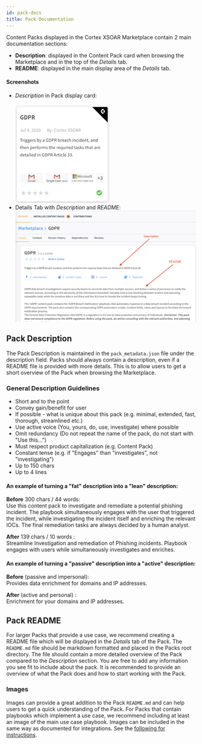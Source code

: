```yaml
---
id: pack-docs
title: Pack Documentation
---
```


Content Packs displayed in the Cortex XSOAR Marketplace contain 2 main documentation sections: 
* **Description**: displayed in the Content Pack card when browsing the Marketplace and in the top of the *Details* tab.
* **README**: displayed in the main display area of the *Details* tab.

#### Screenshots
* *Description* in Pack display card: <br/>  
<img src="../doc_imgs/integrations/gdpr-card.png" width="250"></img>  
* Details Tab with *Description* and *README*:
![](../doc_imgs/integrations/gdpr-details.png)    


## Pack Description
The Pack Description is maintained in the `pack_metadata.json` file under the description field. Packs should always contain a description, even if a README file is provided with more details. This is to allow users to get a short overview of the Pack when browsing the Marketplace.

### General Description Guidelines
- Short and to the point
- Convey gain/benefit for user
- If possible - what is unique about this pack (e.g. minimal, extended, fast, thorough, streamlined etc.)
- Use active voice (You, yours, do, use, investigate) where possible
- Omit redundancy (Do not repeat the name of the pack, do not start with "Use this…")
- Must respect product capitalization (e.g. Content Pack)
- Constant tense (e.g. if "Engages" than "investigates", not "investigating")
- Up to 150 chars
- Up to 4 lines

#### An example of turning a "fat" description into a "lean" description:
**Before** 300 chars / 44 words:  
Use this content pack to investigate and remediate a potential phishing incident. The playbook simultaneously engages with the user that triggered the incident, while investigating the incident itself and enriching the relevant IOCs.
The final remediation tasks are always decided by a human analyst.

**After** 139 chars / 10 words :  
Streamline Investigation and remediation of Phishing incidents. Playbook engages with users while simultaneously investigates and enriches.

#### An example of turning a "passive" description into a "active" description:
**Before** (passive and impersonal):  
Provides data enrichment for domains and IP addresses.

**After** (active and personal) :  
Enrichment for your domains and IP addresses.

## Pack README
For larger Packs that provide a use case, we recommend creating a README file which will be displayed in the *Details* tab of the Pack. The `README.md` file should be markdown formatted and placed in the Packs root directory. The file should contain a more detailed overview of the Pack compared to the *Description* section. You are free to add any information you see fit to include about the pack. It is recommended to provide an overview of what the Pack does and how to start working with the Pack.  

### Images
Images can provide a great addition to the Pack `README.md` and can help users to get a quick understanding of the Pack. For Packs that contain playbooks which implement a use case, we recommend including at least an image of the main use case playbook.  Images can be included in the same way as documented for integrations. See the [following for instructions](integration-docs#images). 
